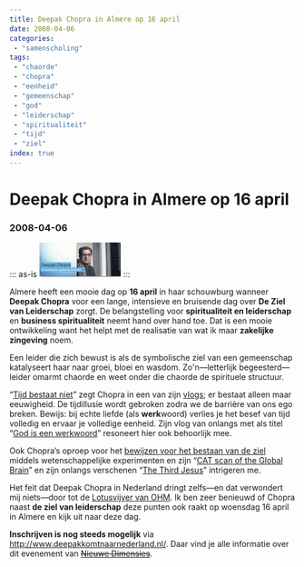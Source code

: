 ```yaml
---
title: Deepak Chopra in Almere op 16 april
date: 2008-04-06
categories:
 - "samenscholing"
tags:
 - "chaorde"
 - "chopra"
 - "eenheid"
 - "gemeenschap"
 - "god"
 - "leiderschap"
 - "spiritualiteit"
 - "tijd"
 - "ziel"
index: true
---
```


# Deepak Chopra in Almere op 16 april
### 2008-04-06

::: as-is
<img src="chopra-ik-hoef-geen-gelijk-te-hebben.jpg">
:::

Almere heeft een mooie dag op **16 april** in haar schouwburg wanneer **Deepak Chopra** voor een lange, intensieve en bruisende dag over **De Ziel van Leiderschap** zorgt. De belangstelling voor **spiritualiteit en leiderschap** en **business spiritualiteit** neemt hand over hand toe. Dat is een mooie ontwikkeling want het helpt met de realisatie van wat ik maar **zakelijke zingeving** noem.

Een leider die zich bewust is als de symbolische ziel van een gemeenschap katalyseert haar naar groei, bloei en wasdom. Zo'n—letterlijk begeesterd—leider omarmt chaorde en weet onder die chaorde de spirituele structuur.

“[Tijd bestaat niet](time-according-to-deepak-chopra/)” zegt Chopra in een van zijn [vlogs](http://nl.wikipedia.org/wiki/Vlog); er bestaat alleen maar eeuwigheid. De tijdillusie wordt gebroken zodra we de barrière van ons ego breken. Bewijs: bij echte liefde (als **werk**woord) verlies je het besef van tijd volledig en ervaar je volledige eenheid. Zijn vlog van onlangs met als titel “[God is een werkwoord](http://deepakchopra.com/2008/04/01/god-is-a-verb/)” resoneert hier ook behoorlijk mee.

Ook Chopra’s oproep voor het [bewijzen voor het bestaan van de ziel](the-soul-hypothesis) middels wetenschappelijke experimenten en zijn “[CAT scan of the Global Brain](a-cat-scan-of-the-global-brain)” en zijn onlangs verschenen “[The Third Jesus](http://deepakchopra.com/category/third-jesus/)” intrigeren me.

Het feit dat Deepak Chopra in Nederland dringt zelfs—en dat verwondert mij niets—door tot de [Lotusvijver van OHM](http://www.ohmnet.nl/lotusvijver). Ik ben zeer benieuwd of Chopra naast **de ziel van leiderschap** deze punten ook raakt op woensdag 16 april in Almere en kijk uit naar deze dag.

**Inschrijven is nog steeds mogelijk** via http://www.deepakkomtnaarnederland.nl/. Daar vind je alle informatie over dit evenement van ~~[Nieuwe Dimensies](http://www.nieuwedimensies.nl/)~~.
